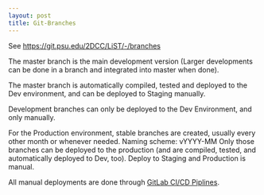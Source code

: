 ```yaml
---
layout: post
title: Git-Branches
---
```


See <https://git.psu.edu/2DCC/LiST/-/branches>

The master branch is the main development version (Larger developments can be done in a branch and integrated into master when done).

The master branch is automatically compiled, tested and deployed to the Dev environment, and can be deployed to Staging manually.

Development branches can only be deployed to the Dev Environment, and only manually.

For the Production environment, stable branches are created, usually every other month or whenever needed. Naming scheme: vYYYY-MM Only those branches can be deployed to the production (and are compiled, tested, and automatically deployed to Dev, too). Deploy to Staging and Production is manual.

All manual deployments are done through [GitLab CI/CD Piplines](https://git.psu.edu/2DCC/LiST/-/pipelines).





